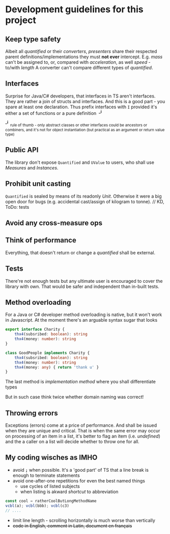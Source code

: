 # Development guidelines for this project

## Keep type safety 
Albeit all *quantified* or their *converters*, *presenters* share their respected parent definitions/implementations they must **not ever** intercept.
E.g. *mass* can't be assigned to, or, compared with *acceleration*, as well *speed* - to/with *length*
A converter can't compare different types of *quantified*.

## Interfaces
Surprise for Java/C# developers, that interfaces in TS aren't interfaces. They are rather a join of structs and interfaces. And this is a good part - you spare at least one declaration.
Thus prefix interfaces with `I` provided it's either a set of functions or a pure definition&nbsp;&nbsp;<sup>**_i**</sup>

<sup>**_i**</sup><sub>&nbsp;&nbsp;rule of thumb - only abstract classes or other interfaces could be ancestors or combiners, and it's not for object instantiation (but practical as an argument or return value type)</sub>

## Public API
The library don't expose `Quantified` and `UValue` to users, who shall use *Measures* and *Instances*.

## Prohibit unit casting
`Quantified` is sealed by means of its readonly *Unit*. Otherwise it were a big open door for bugs (e.g. accidental cast/assign of kilogram to tonne).
// KD, ToDo: tests

## Avoid any cross-measure ops


## Think of performance
Everything, that doesn't return or change a *quantified* shall be external.

## Tests
There're not enough tests but any ultimate user is encouraged to cover the library with own. That would be safer and independent than in-built tests.

## Method overloading
For a Java or C# developer method overloading is native, but it won't work in Javascript. At the moment there's an arguable syntax sugar that looks

```typescript
export interface Charity {
    thx4(subsribed: boolean): string
    thx4(money: number): string
}

class GoodPeople implements Charity {
    thx4(subsribed: boolean): string
    thx4(money: number): string
    thx4(money: any) { return 'thank u' }
}
```
The last method is *implementation method* where you shall differentiate types

But in such case think twice whether domain naming was correct!

## Throwing errors
Exceptions (errors) come at a price of performance. And shall be issued when they are unique and critical. That is when the same error may occur on processing of an item in a list, it's better to flag an item (i.e. *undefined*) and the a caller on a list will decide whether to throw one for all.

## My coding wisches as IMHO
* avoid **`;`** when possible. It's a 'good part' of TS that a line break is enough to terminate statements
* avoid one-after-one repetitions for even the best named things
    + use cycles of listed subjects
    + when listing is akward *shortcut* to abbreviation
```typescript
const cool = ratherCoolButLongMethodName
vcbl(a); vcbl(bbb); vcbl(c3)
// ....
```    
* limit line length - scrolling horizontally is much worse than vertically 
* ~~code in English, comment in Latin, document en français~~
